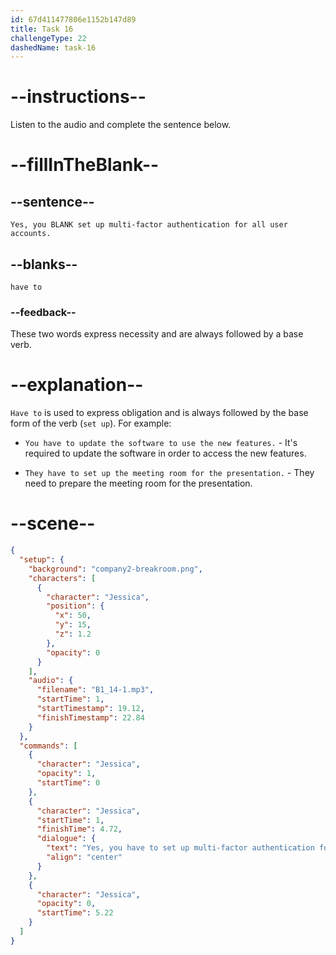```yaml
---
id: 67d411477806e1152b147d89
title: Task 16
challengeType: 22
dashedName: task-16
---
```


<!-- (Audio) Jessica: Yes, you have to set up multi-factor authentication for all user accounts. -->

# --instructions--

Listen to the audio and complete the sentence below.

# --fillInTheBlank--

## --sentence--

`Yes, you BLANK set up multi-factor authentication for all user accounts.`

## --blanks--

`have to`

### --feedback--

These two words express necessity and are always followed by a base verb.

# --explanation--

`Have to` is used to express obligation and is always followed by the base form of the verb (`set up`). For example:

- `You have to update the software to use the new features.` - It's required to update the software in order to access the new features.

- `They have to set up the meeting room for the presentation.` - They need to prepare the meeting room for the presentation.

# --scene--

```json
{
  "setup": {
    "background": "company2-breakroom.png",
    "characters": [
      {
        "character": "Jessica",
        "position": {
          "x": 50,
          "y": 15,
          "z": 1.2
        },
        "opacity": 0
      }
    ],
    "audio": {
      "filename": "B1_14-1.mp3",
      "startTime": 1,
      "startTimestamp": 19.12,
      "finishTimestamp": 22.84
    }
  },
  "commands": [
    {
      "character": "Jessica",
      "opacity": 1,
      "startTime": 0
    },
    {
      "character": "Jessica",
      "startTime": 1,
      "finishTime": 4.72,
      "dialogue": {
        "text": "Yes, you have to set up multi-factor authentication for all user accounts.",
        "align": "center"
      }
    },
    {
      "character": "Jessica",
      "opacity": 0,
      "startTime": 5.22
    }
  ]
}
```
